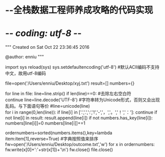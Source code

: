 # --全栈数据工程师养成攻略的代码实现
# -*- coding: utf-8 -*-
"""
Created on Sat Oct 22 23:36:45 2016

@author: enniu
"""

import sys 
reload(sys) 
sys.setdefaultencoding('utf-8')   #默认ACII编码不支持中文，故用utf-8编码

file=open('/Users/enniu/Desktop/xyj.txt')
result=[]
numbers={}

for line in file:
	line=line.strip()
	if len(line)==0:  		   #去除左右空白符    
		continue
    line=line.decode('UTF-8')  #字符串转为Unicode形式，否则又会出现乱码。与下面语句等价
    #line=unicode(line)    
    for i in range(0,len(line)):
        if line[i] in ['.','.',':','!','-','，','。','！','：']:
            continue
        if not line[i] in result:
            result.append(line[i])
        if not numbers.has_key(line[i]):
            numbers[line[i]]=0
        numbers[line[i]]+=1
        
ordernumbers=sorted(numbers.items(),key=lambda item:item[1],reverse=True)   #字典按照值来排序
fw=open('/Users/enniu/Desktop/outcome.txt','w')
for x in ordernumbers:
    fw.write(x[0]+':'+str(x[1])+'\n')
fw.close()
file.close()
